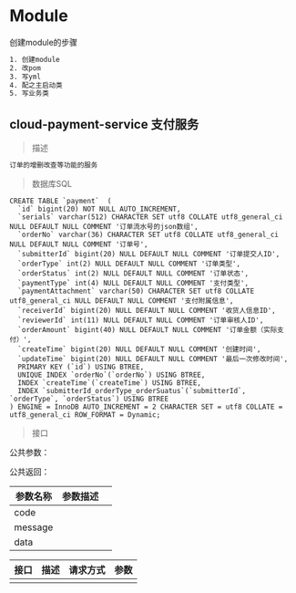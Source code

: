 # Module

创建module的步骤

```tex
1. 创建module
2. 改pom
3. 写yml
4. 配之主启动类
5. 写业务类
```

## cloud-payment-service 支付服务

> 描述

```tex
订单的增删改查等功能的服务
```

> 数据库SQL

```mysql
CREATE TABLE `payment`  (
  `id` bigint(20) NOT NULL AUTO_INCREMENT,
  `serials` varchar(512) CHARACTER SET utf8 COLLATE utf8_general_ci NULL DEFAULT NULL COMMENT '订单流水号的json数组',
  `orderNo` varchar(36) CHARACTER SET utf8 COLLATE utf8_general_ci NULL DEFAULT NULL COMMENT '订单号',
  `submitterId` bigint(20) NULL DEFAULT NULL COMMENT '订单提交人ID',
  `orderType` int(2) NULL DEFAULT NULL COMMENT '订单类型',
  `orderStatus` int(2) NULL DEFAULT NULL COMMENT '订单状态',
  `paymentType` int(4) NULL DEFAULT NULL COMMENT '支付类型',
  `paymentAttachment` varchar(50) CHARACTER SET utf8 COLLATE utf8_general_ci NULL DEFAULT NULL COMMENT '支付附属信息',
  `receiverId` bigint(20) NULL DEFAULT NULL COMMENT '收货人信息ID',
  `reviewerId` int(11) NULL DEFAULT NULL COMMENT '订单审核人ID',
  `orderAmount` bigint(40) NULL DEFAULT NULL COMMENT '订单金额（实际支付）',
  `createTime` bigint(20) NULL DEFAULT NULL COMMENT '创建时间',
  `updateTime` bigint(20) NULL DEFAULT NULL COMMENT '最后一次修改时间',
  PRIMARY KEY (`id`) USING BTREE,
  UNIQUE INDEX `orderNo`(`orderNo`) USING BTREE,
  INDEX `createTime`(`createTime`) USING BTREE,
  INDEX `submitterId_orderType_orderSuatus`(`submitterId`, `orderType`, `orderStatus`) USING BTREE
) ENGINE = InnoDB AUTO_INCREMENT = 2 CHARACTER SET = utf8 COLLATE = utf8_general_ci ROW_FORMAT = Dynamic;
```

> 接口

公共参数：

公共返回：

| 参数名称 | 参数描述 |      |
| -------- | -------- | ---- |
| code     |          |      |
| message  |          |      |
| data     |          |      |



| 接口 | 描述 | 请求方式 | 参数 |
| ---- | ---- | -------- | ---- |
|      |      |          |      |

